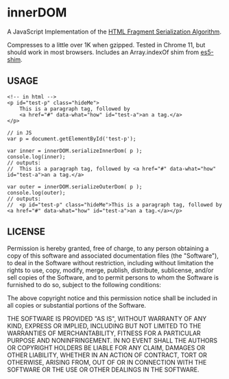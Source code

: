 
innerDOM
========

A JavaScript Implementation of the [HTML Fragment Serialization Algorithm](http://www.whatwg.org/specs/web-apps/current-work/multipage/the-end.html#serializing-html-fragments).

Compresses to a little over 1K when gzipped. Tested in Chrome 11, but should work in most browsers. Includes an Array.indexOf shim from [es5-shim](https://github.com/kriskowal/es5-shim).

USAGE
-----

	<!-- in html -->
	<p id="test-p" class="hideMe">
		This is a paragraph tag, followed by 
		<a href="#" data-what="how" id="test-a">an a tag.</a>
	</p>

	// in JS
	var p = document.getElementById('test-p');
	
	var inner = innerDOM.serializeInnerDom( p );
	console.log(inner);
	// outputs: 
	//	This is a paragraph tag, followed by <a href="#" data-what="how" id="test-a">an a tag.</a>
		
	var outer = innerDOM.serializeOuterDom( p );
	console.log(outer);
	// outputs:
	//	<p id="test-p" class="hideMe">This is a paragraph tag, followed by <a href="#" data-what="how" id="test-a">an a tag.</a></p>
		
LICENSE
-------

Permission is hereby granted, free of charge, to any person obtaining a copy
of this software and associated documentation files (the "Software"), to deal
in the Software without restriction, including without limitation the rights
to use, copy, modify, merge, publish, distribute, sublicense, and/or sell
copies of the Software, and to permit persons to whom the Software is
furnished to do so, subject to the following conditions:

The above copyright notice and this permission notice shall be included in
all copies or substantial portions of the Software.

THE SOFTWARE IS PROVIDED "AS IS", WITHOUT WARRANTY OF ANY KIND, EXPRESS OR
IMPLIED, INCLUDING BUT NOT LIMITED TO THE WARRANTIES OF MERCHANTABILITY,
FITNESS FOR A PARTICULAR PURPOSE AND NONINFRINGEMENT. IN NO EVENT SHALL THE
AUTHORS OR COPYRIGHT HOLDERS BE LIABLE FOR ANY CLAIM, DAMAGES OR OTHER
LIABILITY, WHETHER IN AN ACTION OF CONTRACT, TORT OR OTHERWISE, ARISING FROM,
OUT OF OR IN CONNECTION WITH THE SOFTWARE OR THE USE OR OTHER DEALINGS IN
THE SOFTWARE.